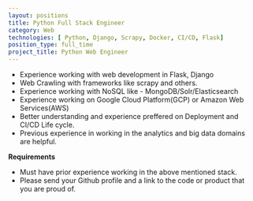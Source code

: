 ```yaml
---
layout: positions
title: Python Full Stack Engineer
category: Web
technologies: [ Python, Django, Scrapy, Docker, CI/CD, Flask]
position_type: full_time
project_title: Python Web Engineer
---
```


- Experience working with web development in Flask, Django
- Web Crawling with frameworks like scrapy and others.
- Experience working with NoSQL like - MongoDB/Solr/Elasticsearch
- Experience working on Google Cloud Platform(GCP) or Amazon Web Services(AWS)
- Better understanding and experience preffered on Deployment and CI/CD Life cycle.   
- Previous experience in working in the analytics and big data domains are helpful.

**Requirements**
- Must have prior experience working in the above mentioned stack.
- Please send your Github profile and a link to the code or product that you
are proud of.
